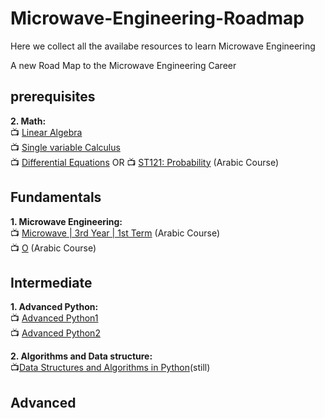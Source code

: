 # Microwave-Engineering-Roadmap
Here we collect all the availabe resources to learn Microwave Engineering

A new Road Map to the Microwave Engineering Career

## prerequisites
**2. Math:** <br>
:tv: [Linear Algebra](https://www.youtube.com/playlist?list=PLCpgggEg1JgqgRR7KztwkbYrwIi8AIla4)<br>  <!--30 days-->
:tv: [Single variable Calculus](https://www.youtube.com/playlist?list=PL590CCC2BC5AF3BC1)<br> <!--10 days-->
:tv: [Differential Equations]() OR :tv: [ST121: Probability]() (Arabic Course)<br><!--20 days--> 
   
## Fundamentals 
**1. Microwave Engineering:** <br>
:tv: [Microwave | 3rd Year | 1st Term](https://www.youtube.com/playlist?list=PLBajgtqPAZzBvPikAkSADSgJ4TU040pjy) (Arabic Course) <br> <!--30 days--> 
:tv: [O]() (Arabic Course) <br>


## Intermediate
**1. Advanced Python:** <br>
:tv: [Advanced Python1](https://www.youtube.com/playlist?list=PL7yh-TELLS1FuqLSjl5bgiQIEH25VEmIc) <br>
:tv: [Advanced Python2](https://www.youtube.com/playlist?list=PLqnslRFeH2UqLwzS0AwKDKLrpYBKzLBy2) <br>


**2. Algorithms and Data structure:** <br>
:tv:[Data Structures and Algorithms in Python](https://www.youtube.com/watch?v=pkYVOmU3MgA)(still)<br>

## Advanced
